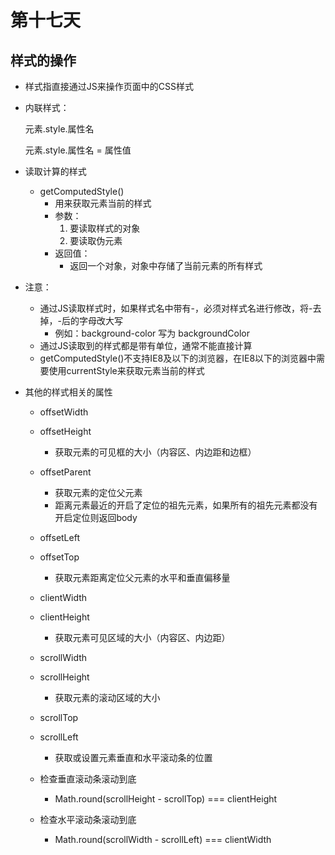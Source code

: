 # 第十七天

## 样式的操作

- 样式指直接通过JS来操作页面中的CSS样式

- 内联样式：

    元素.style.属性名

    元素.style.属性名 = 属性值
  

- 读取计算的样式

  - getComputedStyle()
    - 用来获取元素当前的样式
    - 参数：
      1. 要读取样式的对象
      2. 要读取伪元素
    - 返回值：
      - 返回一个对象，对象中存储了当前元素的所有样式

- 注意：

  - 通过JS读取样式时，如果样式名中带有-，必须对样式名进行修改，将-去掉，-后的字母改大写
    - 例如：background-color  写为  backgroundColor
  - 通过JS读取到的样式都是带有单位，通常不能直接计算
  - getComputedStyle()不支持IE8及以下的浏览器，在IE8以下的浏览器中需要使用currentStyle来获取元素当前的样式

- 其他的样式相关的属性

  - offsetWidth
  - offsetHeight
    - 获取元素的可见框的大小（内容区、内边距和边框）
    
  - offsetParent
    - 获取元素的定位父元素
    - 距离元素最近的开启了定位的祖先元素，如果所有的祖先元素都没有开启定位则返回body

  - offsetLeft
  - offsetTop
    - 获取元素距离定位父元素的水平和垂直偏移量

  - clientWidth
  - clientHeight
    - 获取元素可见区域的大小（内容区、内边距）

  - scrollWidth
  - scrollHeight
    - 获取元素的滚动区域的大小

  - scrollTop
  - scrollLeft
    - 获取或设置元素垂直和水平滚动条的位置

  - 检查垂直滚动条滚动到底
    - Math.round(scrollHeight - scrollTop) === clientHeight

  - 检查水平滚动条滚动到底
    - Math.round(scrollWidth - scrollLeft) === clientWidth